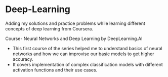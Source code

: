 # Deep-Learning
Adding my solutions and practice problems while learning different concepts of deep learning from Coursera.

Course- Neural Networks and Deep Learning by DeepLearning.AI
* This first course of the series helped me to understand basics of neural networks and how we can improvise our basic models to get higher accuracy. 
* It covers implementation of complex classification models with different activation functions and their use cases.
